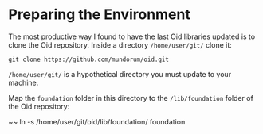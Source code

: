 # Preparing the Environment

The most productive way I found to have the last Oid libraries updated is to clone the Oid repository. Inside a directory `/home/user/git/` clone it:

~~~
git clone https://github.com/mundorum/oid.git
~~~

`/home/user/git/` is a hypothetical directory you must update to your machine.

Map the `foundation` folder in this directory to the `/lib/foundation` folder of the Oid repository:

~~ 
ln -s /home/user/git/oid/lib/foundation/ foundation
~~~
